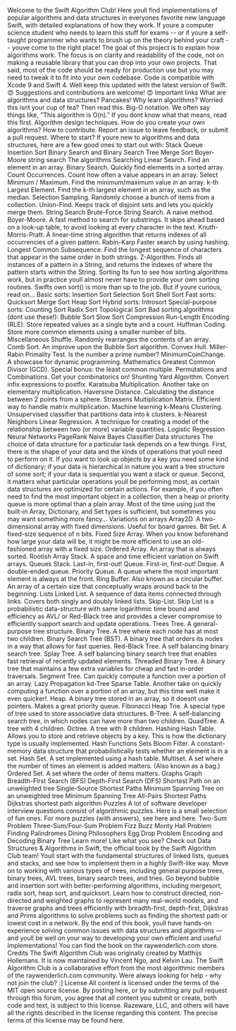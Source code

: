 Welcome to the Swift Algorithm Club! Here youll find implementations of popular algorithms and data structures in everyones favorite new language Swift, with detailed explanations of how they work. If youre a computer science student who needs to learn this stuff for exams -- or if youre a self-taught programmer who wants to brush up on the theory behind your craft -- youve come to the right place! The goal of this project is to explain how algorithms work. The focus is on clarity and readability of the code, not on making a reusable library that you can drop into your own projects. That said, most of the code should be ready for production use but you may need to tweak it to fit into your own codebase. Code is compatible with Xcode 9 and Swift 4. Well keep this updated with the latest version of Swift. :heart_eyes: Suggestions and contributions are welcome! :heart_eyes: Important links What are algorithms and data structures? Pancakes! Why learn algorithms? Worried this isnt your cup of tea? Then read this. Big-O notation. We often say things like, "This algorithm is O(n)." If you dont know what that means, read this first. Algorithm design techniques. How do you create your own algorithms? How to contribute. Report an issue to leave feedback, or submit a pull request. Where to start? If youre new to algorithms and data structures, here are a few good ones to start out with: Stack Queue Insertion Sort Binary Search and Binary Search Tree Merge Sort Boyer-Moore string search The algorithms Searching Linear Search. Find an element in an array. Binary Search. Quickly find elements in a sorted array. Count Occurrences. Count how often a value appears in an array. Select Minimum / Maximum. Find the minimum/maximum value in an array. k-th Largest Element. Find the k-th largest element in an array, such as the median. Selection Sampling. Randomly choose a bunch of items from a collection. Union-Find. Keeps track of disjoint sets and lets you quickly merge them. String Search Brute-Force String Search. A naive method. Boyer-Moore. A fast method to search for substrings. It skips ahead based on a look-up table, to avoid looking at every character in the text. Knuth-Morris-Pratt. A linear-time string algorithm that returns indexes of all occurrencies of a given pattern. Rabin-Karp Faster search by using hashing. Longest Common Subsequence. Find the longest sequence of characters that appear in the same order in both strings. Z-Algorithm. Finds all instances of a pattern in a String, and returns the indexes of where the pattern starts within the String. Sorting Its fun to see how sorting algorithms work, but in practice youll almost never have to provide your own sorting routines. Swifts own sort() is more than up to the job. But if youre curious, read on... Basic sorts: Insertion Sort Selection Sort Shell Sort Fast sorts: Quicksort Merge Sort Heap Sort Hybrid sorts: Introsort Special-purpose sorts: Counting Sort Radix Sort Topological Sort Bad sorting algorithms (dont use these!): Bubble Sort Slow Sort Compression Run-Length Encoding (RLE). Store repeated values as a single byte and a count. Huffman Coding. Store more common elements using a smaller number of bits. Miscellaneous Shuffle. Randomly rearranges the contents of an array. Comb Sort. An improve upon the Bubble Sort algorithm. Convex Hull. Miller-Rabin Primality Test. Is the number a prime number? MinimumCoinChange. A showcase for dynamic programming. Mathematics Greatest Common Divisor (GCD). Special bonus: the least common multiple. Permutations and Combinations. Get your combinatorics on! Shunting Yard Algorithm. Convert infix expressions to postfix. Karatsuba Multiplication. Another take on elementary multiplication. Haversine Distance. Calculating the distance between 2 points from a sphere. Strassens Multiplication Matrix. Efficient way to handle matrix multiplication. Machine learning k-Means Clustering. Unsupervised classifier that partitions data into k clusters. k-Nearest Neighbors Linear Regression. A technique for creating a model of the relationship between two (or more) variable quantities. Logistic Regression Neural Networks PageRank Naive Bayes Classifier Data structures The choice of data structure for a particular task depends on a few things. First, there is the shape of your data and the kinds of operations that youll need to perform on it. If you want to look up objects by a key you need some kind of dictionary; if your data is hierarchical in nature you want a tree structure of some sort; if your data is sequential you want a stack or queue. Second, it matters what particular operations youll be performing most, as certain data structures are optimized for certain actions. For example, if you often need to find the most important object in a collection, then a heap or priority queue is more optimal than a plain array. Most of the time using just the built-in Array, Dictionary, and Set types is sufficient, but sometimes you may want something more fancy... Variations on arrays Array2D. A two-dimensional array with fixed dimensions. Useful for board games. Bit Set. A fixed-size sequence of n bits. Fixed Size Array. When you know beforehand how large your data will be, it might be more efficient to use an old-fashioned array with a fixed size. Ordered Array. An array that is always sorted. Rootish Array Stack. A space and time efficient variation on Swift arrays. Queues Stack. Last-in, first-out! Queue. First-in, first-out! Deque. A double-ended queue. Priority Queue. A queue where the most important element is always at the front. Ring Buffer. Also known as a circular buffer. An array of a certain size that conceptually wraps around back to the beginning. Lists Linked List. A sequence of data items connected through links. Covers both singly and doubly linked lists. Skip-List. Skip List is a probabilistic data-structure with same logarithmic time bound and efficiency as AVL/ or Red-Black tree and provides a clever compromise to efficiently support search and update operations. Trees Tree. A general-purpose tree structure. Binary Tree. A tree where each node has at most two children. Binary Search Tree (BST). A binary tree that orders its nodes in a way that allows for fast queries. Red-Black Tree. A self balancing binary search tree. Splay Tree. A self balancing binary search tree that enables fast retrieval of recently updated elements. Threaded Binary Tree. A binary tree that maintains a few extra variables for cheap and fast in-order traversals. Segment Tree. Can quickly compute a function over a portion of an array. Lazy Propagation kd-Tree Sparse Table. Another take on quickly computing a function over a portion of an array, but this time well make it even quicker!. Heap. A binary tree stored in an array, so it doesnt use pointers. Makes a great priority queue. Fibonacci Heap Trie. A special type of tree used to store associative data structures. B-Tree. A self-balancing search tree, in which nodes can have more than two children. QuadTree. A tree with 4 children. Octree. A tree with 8 children. Hashing Hash Table. Allows you to store and retrieve objects by a key. This is how the dictionary type is usually implemented. Hash Functions Sets Bloom Filter. A constant-memory data structure that probabilistically tests whether an element is in a set. Hash Set. A set implemented using a hash table. Multiset. A set where the number of times an element is added matters. (Also known as a bag.) Ordered Set. A set where the order of items matters. Graphs Graph Breadth-First Search (BFS) Depth-First Search (DFS) Shortest Path on an unweighted tree Single-Source Shortest Paths Minimum Spanning Tree on an unweighted tree Minimum Spanning Tree All-Pairs Shortest Paths Dijkstras shortest path algorithm Puzzles A lot of software developer interview questions consist of algorithmic puzzles. Here is a small selection of fun ones. For more puzzles (with answers), see here and here. Two-Sum Problem Three-Sum/Four-Sum Problem Fizz Buzz Monty Hall Problem Finding Palindromes Dining Philosophers Egg Drop Problem Encoding and Decoding Binary Tree Learn more! Like what you see? Check out Data Structures & Algorithms in Swift, the official book by the Swift Algorithm Club team! Youll start with the fundamental structures of linked lists, queues and stacks, and see how to implement them in a highly Swift-like way. Move on to working with various types of trees, including general purpose trees, binary trees, AVL trees, binary search trees, and tries. Go beyond bubble and insertion sort with better-performing algorithms, including mergesort, radix sort, heap sort, and quicksort. Learn how to construct directed, non-directed and weighted graphs to represent many real-world models, and traverse graphs and trees efficiently with breadth-first, depth-first, Dijkstras and Prims algorithms to solve problems such as finding the shortest path or lowest cost in a network. By the end of this book, youll have hands-on experience solving common issues with data structures and algorithms — and youll be well on your way to developing your own efficient and useful implementations! You can find the book on the raywenderlich.com store. Credits The Swift Algorithm Club was originally created by Matthijs Hollemans. It is now maintained by Vincent Ngo, and Kelvin Lau. The Swift Algorithm Club is a collaborative effort from the most algorithmic members of the raywenderlich.com community. Were always looking for help - why not join the club? :] License All content is licensed under the terms of the MIT open source license. By posting here, or by submitting any pull request through this forum, you agree that all content you submit or create, both code and text, is subject to this license. Razeware, LLC, and others will have all the rights described in the license regarding this content. The precise terms of this license may be found here.